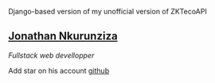 Django-based version of my unofficial version of ZKTecoAPI

<h2> <u> Jonathan Nkurunziza </u></h2> <i> Fullstack web devellopper </i>

<p>Add star on his account <a href="https://github.com/Konstrictor">github</a></p>
